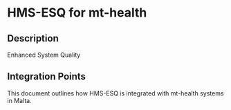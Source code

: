 # HMS-ESQ for mt-health

## Description

Enhanced System Quality

## Integration Points

This document outlines how HMS-ESQ is integrated with mt-health systems in Malta.
